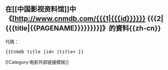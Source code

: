 在[[中国影视资料馆]]中《[http://www.cnmdb.com/{{{1|{{{id}}}}}} {{{2|{{{title|{{PAGENAME}}}}}}}}]》的資料{{zh-cn}}<noinclude>
----
代碼：
<pre>{{Cnmdb title |id= |title= }}</pre>

[[Category:电影外部链接模板]]
</noinclude>